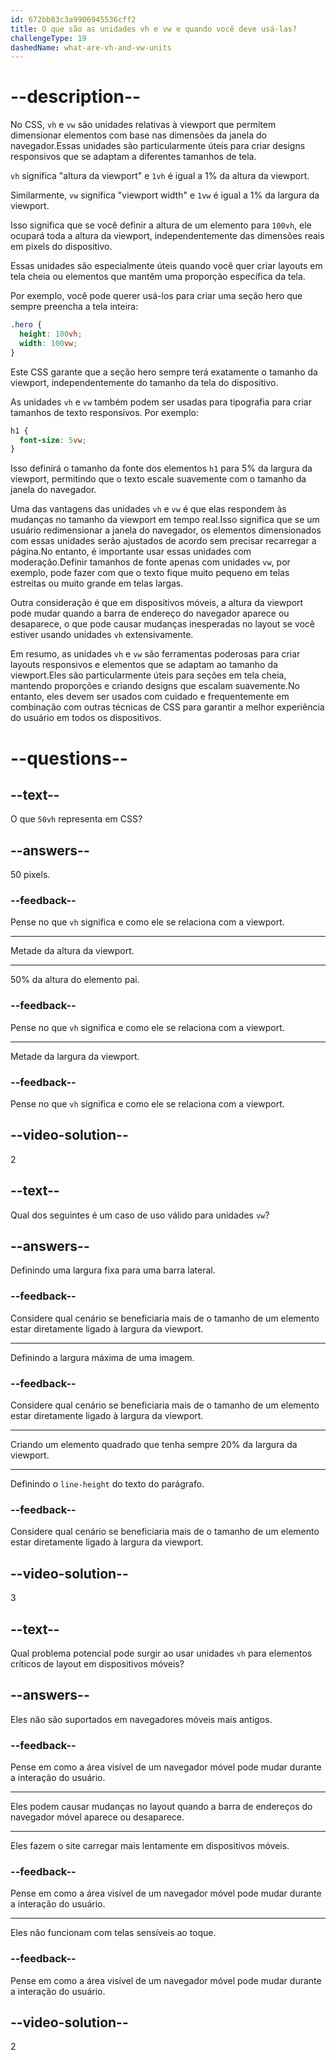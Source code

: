```yaml
---
id: 672bb83c3a9906945536cff2
title: O que são as unidades vh e vw e quando você deve usá-las?
challengeType: 19
dashedName: what-are-vh-and-vw-units
---
```


# --description--

No CSS, `vh` e `vw` são unidades relativas à viewport que permitem dimensionar elementos com base nas dimensões da janela do navegador.Essas unidades são particularmente úteis para criar designs responsivos que se adaptam a diferentes tamanhos de tela.

`vh` significa "altura da viewport" e `1vh` é igual a 1% da altura da viewport.

Similarmente, `vw` significa "viewport width" e `1vw` é igual a 1% da largura da viewport. 

Isso significa que se você definir a altura de um elemento para `100vh`, ele ocupará toda a altura da viewport, independentemente das dimensões reais em pixels do dispositivo.

Essas unidades são especialmente úteis quando você quer criar layouts em tela cheia ou elementos que mantêm uma proporção específica da tela. 

Por exemplo, você pode querer usá-los para criar uma seção hero que sempre preencha a tela inteira:

```css
.hero {
  height: 100vh;
  width: 100vw;
}
```

Este CSS garante que a seção hero sempre terá exatamente o tamanho da viewport, independentemente do tamanho da tela do dispositivo.

As unidades `vh` e `vw` também podem ser usadas para tipografia para criar tamanhos de texto responsivos. Por exemplo:

```css
h1 {
  font-size: 5vw;
}
```

Isso definirá o tamanho da fonte dos elementos `h1` para 5% da largura da viewport, permitindo que o texto escale suavemente com o tamanho da janela do navegador.

Uma das vantagens das unidades `vh` e `vw` é que elas respondem às mudanças no tamanho da viewport em tempo real.Isso significa que se um usuário redimensionar a janela do navegador, os elementos dimensionados com essas unidades serão ajustados de acordo sem precisar recarregar a página.No entanto, é importante usar essas unidades com moderação.Definir tamanhos de fonte apenas com unidades `vw`, por exemplo, pode fazer com que o texto fique muito pequeno em telas estreitas ou muito grande em telas largas. 

Outra consideração é que em dispositivos móveis, a altura da viewport pode mudar quando a barra de endereço do navegador aparece ou desaparece, o que pode causar mudanças inesperadas no layout se você estiver usando unidades `vh` extensivamente.

Em resumo, as unidades `vh` e `vw` são ferramentas poderosas para criar layouts responsivos e elementos que se adaptam ao tamanho da viewport.Eles são particularmente úteis para seções em tela cheia, mantendo proporções e criando designs que escalam suavemente.No entanto, eles devem ser usados com cuidado e frequentemente em combinação com outras técnicas de CSS para garantir a melhor experiência do usuário em todos os dispositivos.

# --questions--

## --text--

O que `50vh` representa em CSS?

## --answers--

50 pixels.

### --feedback--

Pense no que `vh` significa e como ele se relaciona com a viewport.

---

Metade da altura da viewport.

---

50% da altura do elemento pai.

### --feedback--

Pense no que `vh` significa e como ele se relaciona com a viewport.

---

Metade da largura da viewport.

### --feedback--

Pense no que `vh` significa e como ele se relaciona com a viewport.

## --video-solution--

2

## --text--

Qual dos seguintes é um caso de uso válido para unidades `vw`?

## --answers--

Definindo uma largura fixa para uma barra lateral.

### --feedback--

Considere qual cenário se beneficiaria mais de o tamanho de um elemento estar diretamente ligado à largura da viewport.

---

Definindo a largura máxima de uma imagem.

### --feedback--

Considere qual cenário se beneficiaria mais de o tamanho de um elemento estar diretamente ligado à largura da viewport.

---

Criando um elemento quadrado que tenha sempre 20% da largura da viewport.

---

Definindo o `line-height` do texto do parágrafo.

### --feedback--

Considere qual cenário se beneficiaria mais de o tamanho de um elemento estar diretamente ligado à largura da viewport.

## --video-solution--

3

## --text--

Qual problema potencial pode surgir ao usar unidades `vh` para elementos críticos de layout em dispositivos móveis?

## --answers--

Eles não são suportados em navegadores móveis mais antigos.

### --feedback--

Pense em como a área visível de um navegador móvel pode mudar durante a interação do usuário.

---

Eles podem causar mudanças no layout quando a barra de endereços do navegador móvel aparece ou desaparece.

---

Eles fazem o site carregar mais lentamente em dispositivos móveis.

### --feedback--

Pense em como a área visível de um navegador móvel pode mudar durante a interação do usuário.

---

Eles não funcionam com telas sensíveis ao toque.

### --feedback--

Pense em como a área visível de um navegador móvel pode mudar durante a interação do usuário.

## --video-solution--

2
